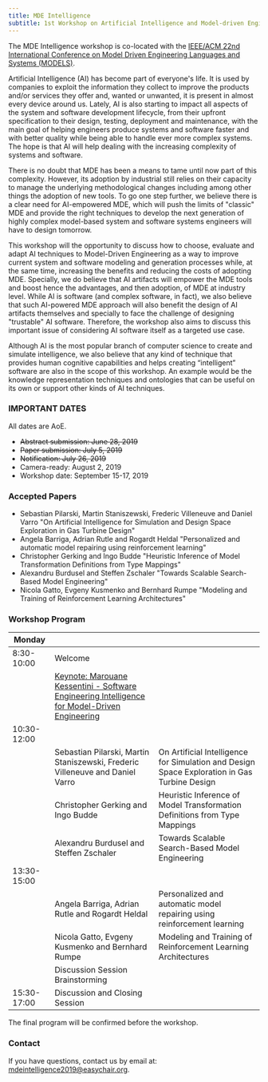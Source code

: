 ```yaml
---
title: MDE Intelligence
subtitle: 1st Workshop on Artificial Intelligence and Model-driven Engineering
---
```


The MDE Intelligence workshop is co-located with the [IEEE/ACM 22nd International Conference on Model Driven Engineering Languages and Systems (MODELS)](http://modelsconference.org/).

Artificial Intelligence (AI) has become part of everyone's life. It is used by companies to exploit the information they collect to improve the products and/or services they offer and, wanted or unwanted, it is present in almost every device around us. Lately, AI is also starting to impact all aspects of the system and software development lifecycle, from their upfront specification to their design, testing, deployment and maintenance, with the main goal of helping engineers produce systems and software faster and with better quality while being able to handle ever more complex systems. The hope is that AI will help dealing with the increasing complexity of systems and software. 

There is no doubt that MDE has been a means to tame until now part of this complexity. However, its adoption by industrial still relies on their capacity to manage the underlying methodological changes including among other things the adoption of new tools. To go one step further, we believe there is a clear need for AI-empowered MDE, which will push the limits of "classic" MDE and provide the right techniques to develop the next generation of highly complex model-based system and software systems engineers will have to design tomorrow. 

This workshop will the opportunity to discuss how to choose, evaluate and adapt AI techniques to Model-Driven Engineering as a way to improve current system and software modeling and generation processes while, at the same time, increasing the benefits and reducing the costs of adopting MDE. Specially, we do believe that AI artifacts will empower the MDE tools and boost hence the advantages, and then adoption, of MDE at industry level. While AI is software (and complex software, in fact), we also believe that such AI-powered MDE approach will also benefit the design of AI artifacts themselves and specially to face the challenge of designing "trustable" AI software. Therefore, the workshop also aims to discuss this important issue of considering AI software itself as a targeted use case. 

Although AI is the most popular branch of computer science to create and simulate intelligence, we also believe that any kind of technique that provides human cognitive capabilities and helps creating “intelligent” software are also in the scope of this workshop. An example would be the knowledge representation techniques and ontologies that can be useful on its own or support other kinds of AI techniques. 

### IMPORTANT DATES

All dates are AoE.

* ~~Abstract submission: June 28, 2019~~
* ~~Paper submission: July 5, 2019~~
* ~~Notification: July 26, 2019~~
* Camera-ready: August 2, 2019
* Workshop date: September 15-17, 2019


### Accepted Papers

* Sebastian Pilarski, Martin Staniszewski, Frederic Villeneuve and Daniel Varro "On Artificial Intelligence for Simulation and Design Space Exploration in Gas Turbine Design"
* Angela Barriga, Adrian Rutle and Rogardt Heldal "Personalized and automatic model repairing using reinforcement learning"
* Christopher Gerking and Ingo Budde "Heuristic Inference of Model Transformation Definitions from Type Mappings"
* Alexandru Burdusel and Steffen Zschaler "Towards Scalable Search-Based Model Engineering"
* Nicola Gatto, Evgeny Kusmenko and Bernhard Rumpe "Modeling and Training of Reinforcement Learning Architectures"


### Workshop Program

| Monday       |                                                                               |                                                                                              |
|--------------|-------------------------------------------------------------------------------|----------------------------------------------------------------------------------------------|
| 8:30-10:00   | Welcome                                                                       |                                                                                              |
|              | [Keynote: Marouane Kessentini - Software Engineering Intelligence for Model-Driven Engineering](/keynote)                                          |                                                                                              |
|  10:30-12:00 |                                                                               |                                                                                              |
|              | Sebastian Pilarski, Martin Staniszewski, Frederic Villeneuve and Daniel Varro | On Artificial Intelligence for Simulation and Design Space Exploration in Gas Turbine Design |
|              | Christopher Gerking and Ingo Budde                                            | Heuristic Inference of Model Transformation Definitions from Type Mappings                   |
|              | Alexandru Burdusel and Steffen Zschaler                                       | Towards Scalable Search-Based Model Engineering                                              |
| 13:30-15:00  |                                                                               |                                                                                              |
|              | Angela Barriga, Adrian Rutle and Rogardt Heldal                               | Personalized and automatic model repairing using reinforcement learning                       |
|              | Nicola Gatto, Evgeny Kusmenko and Bernhard Rumpe                              | Modeling and Training of Reinforcement Learning Architectures                                |
|              | Discussion Session Brainstorming                                              |                                                                                              |
| 15:30-17:00  | Discussion and Closing Session                                                |                                                                                              |

The final program will be confirmed before the workshop.

### Contact
If you have questions, contact us by email at: mdeintelligence2019@easychair.org.